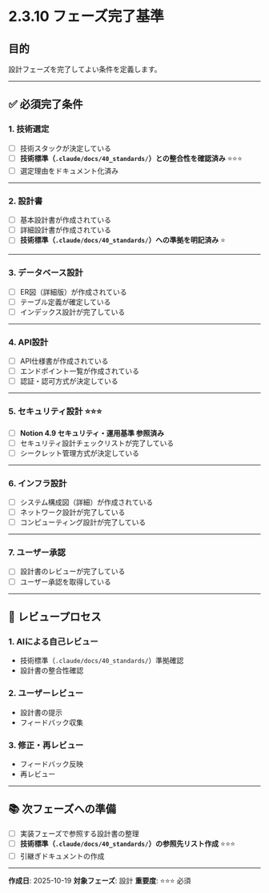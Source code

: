 # 2.3.10 フェーズ完了基準

## 目的

設計フェーズを完了してよい条件を定義します。

---

## ✅ 必須完了条件

### 1. 技術選定

- [ ] 技術スタックが決定している
- [ ] **技術標準（`.claude/docs/40_standards/`）との整合性を確認済み** ⭐⭐⭐
- [ ] 選定理由をドキュメント化済み

---

### 2. 設計書

- [ ] 基本設計書が作成されている
- [ ] 詳細設計書が作成されている
- [ ] **技術標準（`.claude/docs/40_standards/`）への準拠を明記済み** ⭐

---

### 3. データベース設計

- [ ] ER図（詳細版）が作成されている
- [ ] テーブル定義が確定している
- [ ] インデックス設計が完了している

---

### 4. API設計

- [ ] API仕様書が作成されている
- [ ] エンドポイント一覧が作成されている
- [ ] 認証・認可方式が決定している

---

### 5. セキュリティ設計 ⭐⭐⭐

- [ ] **Notion 4.9 セキュリティ・運用基準 参照済み**
- [ ] セキュリティ設計チェックリストが完了している
- [ ] シークレット管理方式が決定している

---

### 6. インフラ設計

- [ ] システム構成図（詳細）が作成されている
- [ ] ネットワーク設計が完了している
- [ ] コンピューティング設計が完了している

---

### 7. ユーザー承認

- [ ] 設計書のレビューが完了している
- [ ] ユーザー承認を取得している

---

## 🔄 レビュープロセス

### 1. AIによる自己レビュー
- 技術標準（`.claude/docs/40_standards/`）準拠確認
- 設計書の整合性確認

### 2. ユーザーレビュー
- 設計書の提示
- フィードバック収集

### 3. 修正・再レビュー
- フィードバック反映
- 再レビュー

---

## 📚 次フェーズへの準備

- [ ] 実装フェーズで参照する設計書の整理
- [ ] **技術標準（`.claude/docs/40_standards/`）の参照先リスト作成** ⭐⭐⭐
- [ ] 引継ぎドキュメントの作成

---

**作成日**: 2025-10-19
**対象フェーズ**: 設計
**重要度**: ⭐⭐⭐ 必須
